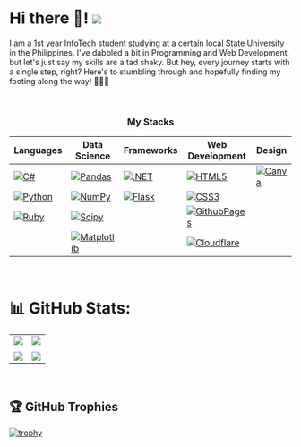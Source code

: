 # Hi there 👋! ![](https://visitcount.itsvg.in/api?id=derkandre&icon=3&color=7)

I am a 1st year InfoTech student studying at a certain local State University in the Philippines. I've dabbled a bit in Programming and Web Development, but let's just say my skills are a tad shaky. But hey, every journey starts with a single step, right? Here's to stumbling through and hopefully finding my footing along the way! 🧑‍💻🍷


<div align="center">
  <br>
<h3>My Stacks</h3>

| Languages | Data Science | Frameworks | Web Development | Design |
|-----------|--------------|------------|-----------------|--------|
| [![C#](https://img.shields.io/badge/c%23-%23239120.svg?style=flat&logo=csharp&logoColor=white)](#) | [![Pandas](https://img.shields.io/badge/pandas-%23150458.svg?style=flat&logo=pandas&logoColor=white)](#) | [![.NET](https://img.shields.io/badge/.NET-5C2D91?style=flat&logo=.net&logoColor=white)](#) | [![HTML5](https://img.shields.io/badge/html5-%23E34F26.svg?style=flat&logo=html5&logoColor=white)](#) | [![Canva](https://img.shields.io/badge/Canva-%2300C4CC.svg?style=flat&logo=Canva&logoColor=white)](#) |
| [![Python](https://img.shields.io/badge/python-3670A0?style=flat&logo=python&logoColor=ffdd54)](#) | [![NumPy](https://img.shields.io/badge/numpy-%23013243.svg?style=flat&logo=numpy&logoColor=white)](#) | [![Flask](https://img.shields.io/badge/flask-%23000.svg?style=flat&logo=flask&logoColor=white)](#) | [![CSS3](https://img.shields.io/badge/css3-%231572B6.svg?style=flat&logo=css3&logoColor=white)](#) |  |
| [![Ruby](https://img.shields.io/badge/ruby-%23CC342D.svg?style=flat&logo=ruby&logoColor=white)](#) | [![Scipy](https://img.shields.io/badge/SciPy-%230C55A5.svg?style=flat&logo=scipy&logoColor=%white)](#) |   | [![GithubPages](https://img.shields.io/badge/github%20pages-121013?style=flat&logo=github&logoColor=white)](#) |  |
|  | [![Matplotlib](https://img.shields.io/badge/Matplotlib-%23ffffff.svg?style=flat&logo=Matplotlib&logoColor=black)](#) |  | [![Cloudflare](https://img.shields.io/badge/Cloudflare-F38020?style=flat&logo=Cloudflare&logoColor=white)](#) |  |
</div>

<br>

# 📊 GitHub Stats:

| | |
|---|---|
| [![](http://github-profile-summary-cards.vercel.app/api/cards/profile-details?username=derkandre&theme=radical)](#) | [![](https://github-readme-stats.vercel.app/api/top-langs/?username=derkandre&theme=radical&hide_border=false&include_all_commits=true&count_private=false&layout=compact)](#) |
| | |
| [![](https://github-readme-streak-stats.herokuapp.com/?user=derkandre&theme=radical&hide_border=false)](#) | [![](https://github-readme-stats.vercel.app/api?username=derkandre&theme=radical&hide_border=false&include_all_commits=true&count_private=false)](#)  |

<br>

## 🏆 GitHub Trophies
[![trophy](https://github-profile-trophy.vercel.app/?username=derkandre&theme=radical)](https://github.com/ryo-ma/github-profile-trophy)

<!--
**derkandre/derkandre** is a ✨ _special_ ✨ repository because its `README.md` (this file) appears on your GitHub profile.

Here are some ideas to get you started:

- 🔭 I’m currently working on ...
- 🌱 I’m currently learning ...
- 👯 I’m looking to collaborate on ...
- 🤔 I’m looking for help with ...
- 💬 Ask me about ...
- 📫 How to reach me: ...
- 😄 Pronouns: ...
- ⚡ Fun fact: ...
-->
